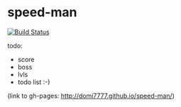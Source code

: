 # speed-man

[![Build Status](https://travis-ci.org/Thundix/speed-man.svg?branch=master)](https://travis-ci.org/Thundix/speed-man)

todo:

- score
- boss
- lvls
- todo list :-)

(link to gh-pages: http://domi7777.github.io/speed-man/)
